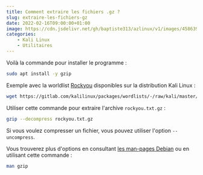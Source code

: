 ```yaml
---
title: Comment extraire les fichiers .gz ?
slug: extraire-les-fichiers-gz
date: 2022-02-16T09:00:00+01:00
image: https://cdn.jsdelivr.net/gh/baptiste313/azlinux/v1/images/4586398/raw.webp
categories:
    - Kali Linux
    - Utilitaires
---
```


Voilà la commande pour installer le programme :

```bash
sudo apt install -y gzip
```

Exemple avec la worldlist [Rockyou](https://gitlab.com/kalilinux/packages/wordlists/) disponibles sur la distribution Kali Linux : 

```bash
wget https://gitlab.com/kalilinux/packages/wordlists/-/raw/kali/master/rockyou.txt.gz
```

Utiliser cette commande pour extraire l'archive `rockyou.txt.gz` :

```bash
gzip --decompress rockyou.txt.gz
```

Si vous voulez compresser un fichier, vous pouvez utiliser l'option `--uncompress`.

Vous trouverez plus d'options en consultant [les man-pages Debian](https://manpages.debian.org/bullseye/manpages-fr/gzip.1.fr.html) ou en utilisant cette commande :

```bash
man gzip
```
